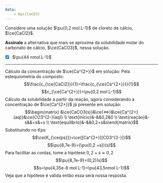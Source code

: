 ```yaml
---
data:
    - Kps(CaCO3)
---
```


Considere uma solução $\pu{0,2 mol.L-1}$ de cloreto de cálcio, $\ce{CaCl2}$.

**Assinale** a alternativa que mais se aproxima da solubilidade molar do carbonato de cálcio, $\ce{CaCO3}$, nessa solução.

- [x] $\pu{44 nmol.L-1}$

---

Cálculo da concentração de $\ce{Ca^{2+}}$ em solução:
Pela estequiometria do composto:
$$\frac{c_{\ce{CaCl2}}}{1}=\frac{c_{\ce{Ca^{2+}}}}{1}$$
$$c_{\ce{Ca^{2+}}}=\pu{0,2 mol L-1}$$
Cálculo da solubilidade a partir da reação, agora considerando a concentração de $\ce{Ca^{2+}}$ já presente em solução:
$$\begin{matrix} &\ce{CaCO3(s)}&\ce{<=>}&\ce{Ca^{2+}(aq)}&\ce{CO3^{2-}(aq)} \\ \text{início}&-&&0,2&0 \\ \text{reação}&-s&&+s&+s \\ \text{equilíbrio}&-&&0,2+s&s\end{matrix}$$
Substituindo no Kps:
$$\ce{K_{\ce{ps}}}=\ce{[Ca^{2+}][CO3^{2-}]}$$
$$\pu{8,7e-9}=(\pu{0,2 +s})(s)$$
Para facilitar as contas, tome a hipótese $0,2+s\approx 0,2$
$$\pu{8,7e-9}=(0,2)(s)$$
$$s=\pu{4,35e-8 mol L-1}=\pu{43,5nmol L-1}$$
Veja que a hipótese é válida então essa será nossa resposta.

